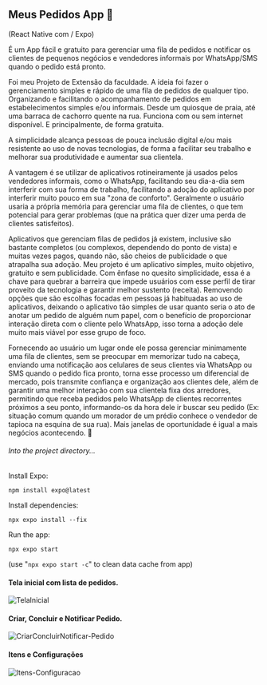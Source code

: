 ## Meus Pedidos App 📱
(React Native com / Expo)

É um App fácil e gratuito para gerenciar uma fila de pedidos e notificar os clientes de pequenos negócios e vendedores informais por WhatsApp/SMS quando o pedido está pronto.

Foi meu Projeto de Extensão da faculdade. A ideia foi fazer o gerenciamento simples e rápido de uma fila de pedidos de qualquer tipo. Organizando e facilitando o acompanhamento de pedidos em estabelecimentos simples e/ou informais. Desde um quiosque de praia, até uma barraca de cachorro quente na rua. Funciona com ou sem internet disponível. E principalmente, de forma gratuita.

A simplicidade alcança pessoas de pouca inclusão digital e/ou mais resistente ao uso de novas tecnologias, de forma a facilitar seu trabalho e melhorar sua produtividade e aumentar sua clientela.

A vantagem é se utilizar de aplicativos rotineiramente já usados pelos vendedores informais, como o WhatsApp, facilitando seu dia-a-dia sem interferir com sua forma de trabalho, facilitando a adoção do aplicativo por interferir muito pouco em sua "zona de conforto". Geralmente o usuário usaria a própria memória para gerenciar uma fila de clientes, o que tem potencial para gerar problemas (que na prática quer dizer uma perda de clientes satisfeitos).

Aplicativos que gerenciam filas de pedidos já existem, inclusive são bastante completos (ou complexos, dependendo do ponto de vista) e muitas vezes pagos, quando não, são cheios de publicidade o que atrapalha sua adoção. Meu projeto é um aplicativo simples, muito objetivo, gratuito e sem publicidade. Com ênfase no quesito simplicidade, essa é a chave para quebrar a barreira que impede usuários com esse perfil de tirar proveito da tecnologia e garantir melhor sustento (receita). Removendo opções que são escolhas focadas em pessoas já habituadas ao uso de aplicativos, deixando o aplicativo tão simples de usar quanto seria o ato de anotar um pedido de alguém num papel, com o benefício de proporcionar interação direta com o cliente pelo WhatsApp, isso torna a adoção dele muito mais viável por esse grupo de foco.

Fornecendo ao usuário um lugar onde ele possa gerenciar minimamente uma fila de clientes, sem se preocupar em memorizar tudo na cabeça, enviando uma notificação aos celulares de seus clientes via WhatsApp ou SMS quando o pedido fica pronto, torna esse processo um diferencial de mercado, pois transmite confiança e organização aos clientes dele, além de garantir uma melhor interação com sua clientela fixa dos arredores, permitindo que receba pedidos pelo WhatsApp de clientes recorrentes próximos a seu ponto, informando-os da hora dele ir buscar seu pedido (Ex: situação comum quando um morador de um prédio conhece o vendedor de tapioca na esquina de sua rua). Mais janelas de oportunidade é igual a mais negócios acontecendo. 🙌


###### Into the project directory...


Install Expo: 

`npm install expo@latest`


Install dependencies:

`npx expo install --fix`


Run the app:

`npx expo start`

(use "`npx expo start -c`" to clean data cache from app)


#### Tela inicial com lista de pedidos.
![TelaInicial](https://github.com/user-attachments/assets/0148d03a-efd1-458b-b6bc-22b4be595671)


#### Criar, Concluir e Notificar Pedido.
![CriarConcluirNotificar-Pedido](https://github.com/user-attachments/assets/a830cc96-e67c-4dc8-9ab6-07ee1b6bc482)


#### Itens e Configurações
![Itens-Configuracao](https://github.com/user-attachments/assets/185e9429-3888-4081-8003-30d04f022367)

